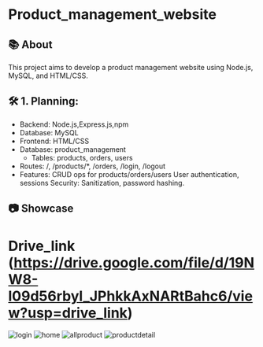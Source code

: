 # Product_management_website
## 📚 About
This project aims to develop a product management website using Node.js, MySQL, and HTML/CSS. 
## 🛠️ 1. Planning: 
- Backend: Node.js,Express.js,npm
- Database: MySQL
- Frontend: HTML/CSS
- Database: product_management
    - Tables: products, orders, users
- Routes:
     /, /products/*, /orders, /login, /logout
- Features:
  CRUD ops for products/orders/users
  User authentication, sessions Security:
  Sanitization, password hashing.
## 📷️ Showcase
# Drive_link (https://drive.google.com/file/d/19NW8-l09d56rbyl_JPhkkAxNARtBahc6/view?usp=drive_link)

![login](https://github.com/chaitanykishore/Made2Automate/assets/113979917/2f5f4953-871e-4b97-a114-dea5b6c9f2eb)
![home](https://github.com/chaitanykishore/Made2Automate/assets/113979917/6dbb98d6-47a7-40c8-b768-85032bc355a3)
![allproduct](https://github.com/chaitanykishore/Made2Automate/assets/113979917/42ed7826-a1a0-4f38-8049-6a775e27a512)
![productdetail](https://github.com/chaitanykishore/Made2Automate/assets/113979917/06985139-704e-4bbc-a51a-5a4e35ca548b)
